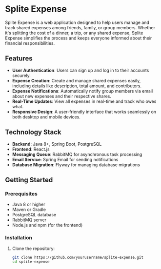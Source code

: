 # Splite Expense

Splite Expense is a web application designed to help users manage and track shared expenses among friends, family, or group members. Whether it's splitting the cost of a dinner, a trip, or any shared expense, Splite Expense simplifies the process and keeps everyone informed about their financial responsibilities.

## Features

- **User Authentication**: Users can sign up and log in to their accounts securely.
- **Expense Creation**: Create and manage shared expenses easily, including details like description, total amount, and contributors.
- **Expense Notifications**: Automatically notify group members via email about new expenses and their respective shares.
- **Real-Time Updates**: View all expenses in real-time and track who owes what.
- **Responsive Design**: A user-friendly interface that works seamlessly on both desktop and mobile devices.

## Technology Stack

- **Backend**: Java 8+, Spring Boot, PostgreSQL
- **Frontend**: React.js
- **Messaging Queue**: RabbitMQ for asynchronous task processing
- **Email Service**: Spring Email for sending notifications
- **Database Migration**: Flyway for managing database migrations

## Getting Started

### Prerequisites

- Java 8 or higher
- Maven or Gradle
- PostgreSQL database
- RabbitMQ server
- Node.js and npm (for the frontend)

### Installation

1. Clone the repository:

   ```bash
   git clone https://github.com/yourusername/splite-expense.git
   cd splite-expense

